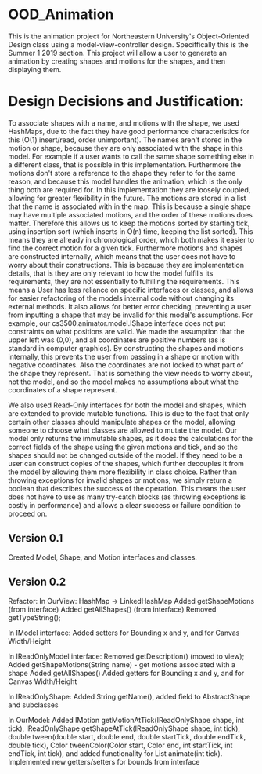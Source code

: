 # OOD_Animation
This is the animation project for Northeastern University's Object-Oriented Design class using a model-view-controller design.
Speciffically this is the Summer 1 2019 section.
This project will allow a user to generate an animation by creating shapes and motions for the shapes, and then displaying them.

# Design Decisions and Justification:
To associate shapes with a name, and motions with the shape,
we used HashMaps, due to the fact they have good performance characteristics for this (O(1)
insert/read, order unimportant). The names aren't stored in the motion or shape, because they are
only associated with the shape in this model. For example if a user wants to call the same shape
something else in a different class, that is possible in this implementation. Furthermore the
motions don't store a reference to the shape they refer to for the same reason, and because this
model handles the animation, which is the only thing both are required for. In this
implementation they are loosely coupled, allowing for greater flexibility in the future. The
motions are stored in a list that the name is associated with in the map. This is because a
single shape may have multiple associated motions, and the order of these motions does matter.
Therefore this allows us to keep the motions sorted by starting tick, using insertion sort (which
inserts in O(n) time, keeping the list sorted). This means they are already in chronological
order, which both makes it easier to find the correct motion for a given tick. Furthermore
motions and shapes are constructed internally, which means that the user does not have to worry
about their constructions. This is because they are implementation details, that is they are only
relevant to how the model fulfills its requirements, they are not essentially to fulfilling the
requirements. This means a User has less reliance on specific interfaces or classes, and allows
for easier refactoring of the models internal code without changing its external methods. It also
allows for better error checking, preventing a user from inputting a shape that may be invalid
for this model's assumptions. For example, our cs3500.animator.model.IShape interface does not put constraints on what
positions are valid. We made the assumption that the upper left was (0,0), and all coordinates
are positive numbers (as is standard in computer graphics). By constructing the shapes and
motions internally, this prevents the user from passing in a shape or motion with negative
coordinates. Also the coordinates are not locked to what part of the shape they represent. That
is something the view needs to worry about, not the model, and so the model makes no assumptions
about what the coordinates of a shape represent.

We also used Read-Only interfaces for both the model and shapes, which are extended to provide
mutable functions. This is due to the fact that only certain other classes should manipulate
shapes or the model, allowing someone to choose what classes are allowed to mutate the model. Our
model only returns the immutable shapes, as it does the calculations for the correct fields of
the shape using the given motions and tick, and so the shapes should not be changed outside of
the model. If they need to be a user can construct copies of the shapes, which further decouples
it from the model by allowing them more flexibility in class choice. Rather than throwing
exceptions for invalid shapes or motions, we simply return a boolean that describes the success
of the operation. This means the user does not have to use as many try-catch blocks (as throwing
exceptions is costly in performance) and allows a clear success or failure condition to proceed
on.

## Version 0.1
Created Model, Shape, and Motion interfaces and classes.

## Version 0.2
Refactor:
In OurView:
    HashMap -> LinkedHashMap
    Added getShapeMotions (from interface)
    Added getAllShapes() (from interface)
    Removed getTypeString();

In IModel interface:
    Added setters for Bounding x and y, and for Canvas Width/Height

In IReadOnlyModel interface:
    Removed getDescription() (moved to view);
    Added getShapeMotions(String name) - get motions associated with a shape
    Added getAllShapes()
    Added getters for Bounding x and y, and for Canvas Width/Height

In IReadOnlyShape:
    Added String getName(), added field to AbstractShape and subclasses

In OurModel:
    Added  IMotion getMotionAtTick(IReadOnlyShape shape, int tick),
           IReadOnlyShape getShapeAtTick(IReadOnlyShape shape, int tick),
           double tween(double start, double end, double startTick, double endTick, double tick),
           Color tweenColor(Color start, Color end, int startTick, int endTick, int tick),
           and added functionality for List<IReadOnlyShape> animate(int tick).
           Implemented new getters/setters for bounds from interface
